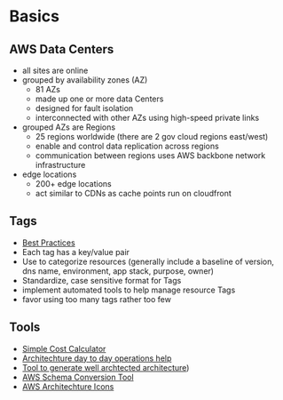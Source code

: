 # Basics 

## AWS Data Centers
* all sites are online
* grouped by availability zones (AZ)
    * 81 AZs
    * made up one or more data Centers
    * designed for fault isolation
    * interconnected with other AZs using high-speed private links
* grouped AZs are Regions
    * 25 regions worldwide (there are 2 gov cloud regions east/west)
    * enable and control data replication across regions
    * communication between regions uses AWS backbone network infrastructure
* edge locations
    * 200+ edge locations
    * act similar to CDNs as cache points run on cloudfront 

## Tags
* [Best Practices](https://d1.awsstatic.com/whitepapers/aws-tagging-best-practices.pdf)
* Each tag has a key/value pair
* Use to categorize resources (generally include a baseline of version, dns name, environment, app stack, purpose, owner)
* Standardize, case sensitive format for Tags
* implement automated tools to help manage resource Tags
* favor using too many tags rather too few

## Tools
* [Simple Cost Calculator](https://calculator.s3.amazonaws.com/index.html)
* [Architechture day to day operations help](https://aws.amazon.com/architecture/) 
* [Tool to generate well archtected architecture](https://aws.amazon.com/well-architected-tool))
* [AWS Schema Conversion Tool](https://docs.aws.amazon.com/SchemaConversionTool/latest/userguide/CHAP_Welcome.html)
* [AWS Architechture Icons](https://aws.amazon.com/architecture/icons/)